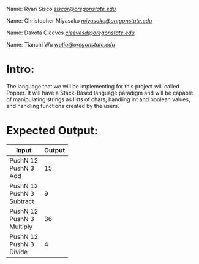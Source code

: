 Name: Ryan Sisco *siscor@oregonstate.edu*

Name: Christopher Miyasako *miyasakc@oregonstate.edu*

Name: Dakota Cleeves *cleevesd@oregonstate.edu*

Name: Tianchi Wu *wutia@oregonstate.edu*

# Intro:
The language that we will be implementing for this project will 
called Popper. It will have a Stack-Based language paradigm and
will be capable of manipulating strings as lists of chars,
handling int and boolean values, and handling functions created
by the users.

# Expected Output:

| Input | Output |
| --- |---	|
| PushN 12 <br/> PushN 3 <br/> Add |15 |
| PushN 12 <br/> PushN 3 <br/> Subtract |9 |
| PushN 12 <br/> PushN 3 <br/> Multiply |36 |
| PushN 12 <br/> PushN 3 <br/> Divide |4 |

